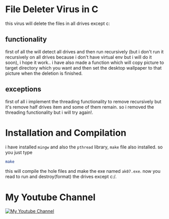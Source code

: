 # File Deleter Virus in C
this virus will delete the files in all drives except c:

## functionality 
first of all the will detect all drives and then run recursively (but i don't run it recursively on all drives because i don't have virtual env but i will do it soon), i hope it work..
i have also made a function which will copy picture to target directory which you want and then set the desktop wallpaper to that picture when the deletion is finished.

## exceptions
first of all i implement the threading functionality to remove recursively but it's remove half drives item and some of them remain. so i removed the threading functionality but i will try again!.

# Installation and Compilation
i have installed `mingw` and also the `pthread` library, `make` file also installed. so you just type

```bash
make
```
this will compile the hole files and make the exe named `ak07.exe`. now you read to run and destroy(format) the drives except c:/.

# My Youtube Channel
[![My Youtube Channel](https://www.youtube.com/channel/UCXfBXt_tDEGQmIdI3uoP0Ww)](https://www.youtube.com/channel/UCXfBXt_tDEGQmIdI3uoP0Ww)